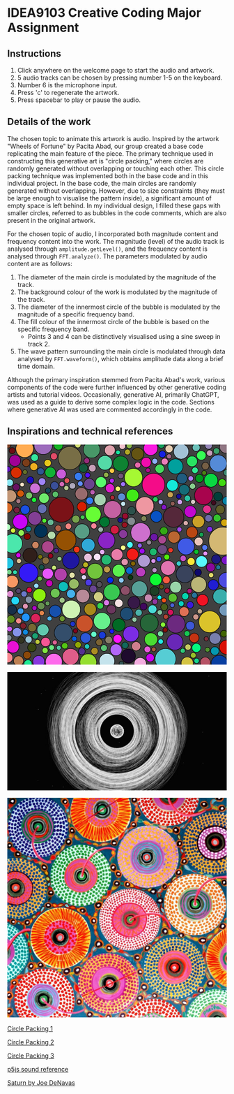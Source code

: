 # IDEA9103 Creative Coding Major Assignment
## Instructions
1. Click anywhere on the welcome page to start the audio and artwork.
1. 5 audio tracks can be chosen by pressing number 1-5 on the keyboard.
1. Number 6 is the microphone input.
1. Press 'c' to regenerate the artwork.
1. Press spacebar to play or pause the audio.

## Details of the work
The chosen topic to animate this artwork is audio. Inspired by the artwork "Wheels of Fortune" by Pacita Abad, our group created a base code replicating the main feature of the piece. The primary technique used in constructing this generative art is "circle packing," where circles are randomly generated without overlapping or touching each other. This circle packing technique was implemented both in the base code and in this individual project. In the base code, the main circles are randomly generated without overlapping. However, due to size constraints (they must be large enough to visualise the pattern inside), a significant amount of empty space is left behind. In my individual design, I filled these gaps with smaller circles, referred to as bubbles in the code comments, which are also present in the original artwork.

For the chosen topic of audio, I incorporated both magnitude content and frequency content into the work. The magnitude (level) of the audio track is analysed through `amplitude.getLevel()`, and the frequency content is analysed through `FFT.analyze()`. The parameters modulated by audio content are as follows:

1. The diameter of the main circle is modulated by the magnitude of the track.
1. The background colour of the work is modulated by the magnitude of the track.
1. The diameter of the innermost circle of the bubble is modulated by the magnitude of a specific frequency band.
1. The fill colour of the innermost circle of the bubble is based on the specific frequency band. 
    - Points 3 and 4 can be distinctively visualised using a sine sweep in track 2.
1. The wave pattern surrounding the main circle is modulated through data analysed by `FFT.waveform()`, which obtains amplitude data along a brief time domain.

Although the primary inspiration stemmed from Pacita Abad's work, various components of the code were further influenced by other generative coding artists and tutorial videos. Occasionally, generative AI, primarily ChatGPT, was used as a guide to derive some complex logic in the code. Sections where generative AI was used are commented accordingly in the code.

## Inspirations and technical references
![Circle Packing image](assets/img1.png)

![p5js audio generative art](assets/img3.jpg)

![wheels of fortunes](assets/img2.jpg)

[Circle Packing 1](https://www.youtube.com/watch?v=yh1zsmoFCKQ)

[Circle Packing 2](https://happycoding.io/tutorials/p5js/creating-classes/circle-packing)

[Circle Packing 3](https://www.youtube.com/watch?v=QHEQuoIKgNE)

[p5js sound reference](https://p5js.org/reference/#/libraries/p5.sound)

[Saturn by Joe DeNavas](https://openprocessing.org/sketch/2132175)
